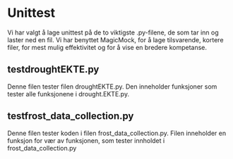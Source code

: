 # Unittest
Vi har valgt å lage unittest på de to viktigste .py-filene, de som tar inn og laster ned en fil. Vi har benyttet MagicMock, for å lage tilsvarende, kortere filer, for mest mulig effektivitet og for å vise en bredere kompetanse. 

## testdroughtEKTE.py
Denne filen tester filen droughtEKTE.py. Den inneholder funksjoner som tester alle funksjonene i drought.EKTE.py.

## testfrost_data_collection.py 
Denne filen tester koden i filen frost_data_collection.py. Filen inneholder en funksjon for vær av funksjonen, som tester innholdet i frost_data_collection.py